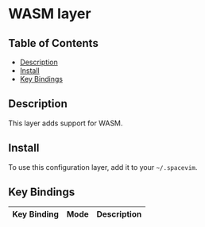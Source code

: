 # WASM layer

## Table of Contents

<!-- vim-markdown-toc GFM -->

* [Description](#description)
* [Install](#install)
* [Key Bindings](#key-bindings)

<!-- vim-markdown-toc -->

## Description

This layer adds support for WASM.

## Install

To use this configuration layer, add it to your `~/.spacevim`.

## Key Bindings

Key Binding    | Mode           | Description
:---:          | :---:          | :---:
